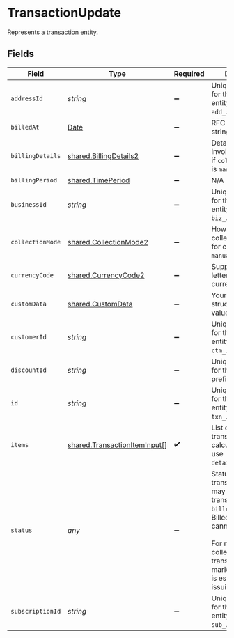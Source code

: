 # TransactionUpdate

Represents a transaction entity.


## Fields

| Field                                                                                                                                                                                                                | Type                                                                                                                                                                                                                 | Required                                                                                                                                                                                                             | Description                                                                                                                                                                                                          | Example                                                                                                                                                                                                              |
| -------------------------------------------------------------------------------------------------------------------------------------------------------------------------------------------------------------------- | -------------------------------------------------------------------------------------------------------------------------------------------------------------------------------------------------------------------- | -------------------------------------------------------------------------------------------------------------------------------------------------------------------------------------------------------------------- | -------------------------------------------------------------------------------------------------------------------------------------------------------------------------------------------------------------------- | -------------------------------------------------------------------------------------------------------------------------------------------------------------------------------------------------------------------- |
| `addressId`                                                                                                                                                                                                          | *string*                                                                                                                                                                                                             | :heavy_minus_sign:                                                                                                                                                                                                   | Unique Paddle ID for this address entity, prefixed with `add_`.                                                                                                                                                      | add_01gm302t81w94gyjpjpqypkzkf                                                                                                                                                                                       |
| `billedAt`                                                                                                                                                                                                           | [Date](https://developer.mozilla.org/en-US/docs/Web/JavaScript/Reference/Global_Objects/Date)                                                                                                                        | :heavy_minus_sign:                                                                                                                                                                                                   | RFC 3339 datetime string.                                                                                                                                                                                            | 2024-10-12T07:20:50.52Z                                                                                                                                                                                              |
| `billingDetails`                                                                                                                                                                                                     | [shared.BillingDetails2](../../../sdk/models/shared/billingdetails2.md)                                                                                                                                              | :heavy_minus_sign:                                                                                                                                                                                                   | Details for invoicing. Required if `collection_mode` is `manual`.                                                                                                                                                    |                                                                                                                                                                                                                      |
| `billingPeriod`                                                                                                                                                                                                      | [shared.TimePeriod](../../../sdk/models/shared/timeperiod.md)                                                                                                                                                        | :heavy_minus_sign:                                                                                                                                                                                                   | N/A                                                                                                                                                                                                                  |                                                                                                                                                                                                                      |
| `businessId`                                                                                                                                                                                                         | *string*                                                                                                                                                                                                             | :heavy_minus_sign:                                                                                                                                                                                                   | Unique Paddle ID for this business entity, prefixed with `biz_`.                                                                                                                                                     | biz_01grrebrzaee2qj2fqqhmcyzaj                                                                                                                                                                                       |
| `collectionMode`                                                                                                                                                                                                     | [shared.CollectionMode2](../../../sdk/models/shared/collectionmode2.md)                                                                                                                                              | :heavy_minus_sign:                                                                                                                                                                                                   | How payment is collected. `automatic` for checkout, `manual` for invoices.                                                                                                                                           |                                                                                                                                                                                                                      |
| `currencyCode`                                                                                                                                                                                                       | [shared.CurrencyCode2](../../../sdk/models/shared/currencycode2.md)                                                                                                                                                  | :heavy_minus_sign:                                                                                                                                                                                                   | Supported three-letter ISO 4217 currency code.                                                                                                                                                                       |                                                                                                                                                                                                                      |
| `customData`                                                                                                                                                                                                         | [shared.CustomData](../../../sdk/models/shared/customdata.md)                                                                                                                                                        | :heavy_minus_sign:                                                                                                                                                                                                   | Your own structured key-value data.                                                                                                                                                                                  |                                                                                                                                                                                                                      |
| `customerId`                                                                                                                                                                                                         | *string*                                                                                                                                                                                                             | :heavy_minus_sign:                                                                                                                                                                                                   | Unique Paddle ID for this customer entity, prefixed with `ctm_`.                                                                                                                                                     | ctm_01grnn4zta5a1mf02jjze7y2ys                                                                                                                                                                                       |
| `discountId`                                                                                                                                                                                                         | *string*                                                                                                                                                                                                             | :heavy_minus_sign:                                                                                                                                                                                                   | Unique Paddle ID for this discount, prefixed with `dsc_`.                                                                                                                                                            | dsc_01gv5kpg05xp104ek2fmgjwttf                                                                                                                                                                                       |
| `id`                                                                                                                                                                                                                 | *string*                                                                                                                                                                                                             | :heavy_minus_sign:                                                                                                                                                                                                   | Unique Paddle ID for this transaction entity, prefixed with `txn_`.                                                                                                                                                  | txn_01h04vsbhqc62t8hmd4z3b578c                                                                                                                                                                                       |
| `items`                                                                                                                                                                                                              | [shared.TransactionItemInput](../../../sdk/models/shared/transactioniteminput.md)[]                                                                                                                                  | :heavy_check_mark:                                                                                                                                                                                                   | List of items on this transaction. For calculated totals, use `details.line_items`.                                                                                                                                  |                                                                                                                                                                                                                      |
| `status`                                                                                                                                                                                                             | *any*                                                                                                                                                                                                                | :heavy_minus_sign:                                                                                                                                                                                                   | Status of this transaction. You may set a transaction to `billed` or `canceled`. Billed transactions cannot be changed.<br/><br/>For manually-collected transactions, marking as `billed` is essentially issuing an invoice. |                                                                                                                                                                                                                      |
| `subscriptionId`                                                                                                                                                                                                     | *string*                                                                                                                                                                                                             | :heavy_minus_sign:                                                                                                                                                                                                   | Unique Paddle ID for this subscription entity, prefixed with `sub_`.                                                                                                                                                 | sub_01h04vsc0qhwtsbsxh3422wjs4                                                                                                                                                                                       |